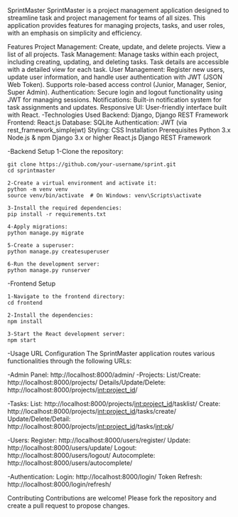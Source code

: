 SprintMaster
SprintMaster is a project management application designed to streamline task and project management for teams of all sizes. This application provides features for managing projects, tasks, and user roles, with an emphasis on simplicity and efficiency.

Features
Project Management: Create, update, and delete projects. View a list of all projects.
Task Management: Manage tasks within each project, including creating, updating, and deleting tasks. Task details are accessible with a detailed view for each task.
User Management: Register new users, update user information, and handle user authentication with JWT (JSON Web Token). Supports role-based access control (Junior, Manager, Senior, Super Admin).
Authentication: Secure login and logout functionality using JWT for managing sessions.
Notifications: Built-in notification system for task assignments and updates.
Responsive UI: User-friendly interface built with React.
-Technologies Used
    Backend: Django, Django REST Framework
    Frontend: React.js
    Database: SQLite
    Authentication: JWT (via rest_framework_simplejwt)
    Styling: CSS
    Installation
    Prerequisites
    Python 3.x
    Node.js & npm
    Django 3.x or higher
    React.js
    Django REST Framework

-Backend Setup
    1-Clone the repository:

    git clone https://github.com/your-username/sprint.git
    cd sprintmaster

    2-Create a virtual environment and activate it:
    python -m venv venv
    source venv/bin/activate  # On Windows: venv\Scripts\activate

    3-Install the required dependencies:
    pip install -r requirements.txt

    4-Apply migrations:
    python manage.py migrate

    5-Create a superuser:
    python manage.py createsuperuser

    6-Run the development server:
    python manage.py runserver


-Frontend Setup

    1-Navigate to the frontend directory:
    cd frontend

    2-Install the dependencies:
    npm install

    3-Start the React development server:
    npm start

-Usage
URL Configuration
The SprintMaster application routes various functionalities through the following URLs:

-Admin Panel: http://localhost:8000/admin/
-Projects:
        List/Create: http://localhost:8000/projects/
        Details/Update/Delete: http://localhost:8000/projects/<int:project_id>/

-Tasks:
       List: http://localhost:8000/projects/<int:project_id>/tasklist/
       Create: http://localhost:8000/projects/<int:project_id>/tasks/create/
       Update/Delete/Detail: http://localhost:8000/projects/<int:project_id>/tasks/<int:pk>/

-Users:
       Register: http://localhost:8000/users/register/
       Update: http://localhost:8000/users/update/
       Logout: http://localhost:8000/users/logout/
       Autocomplete: http://localhost:8000/users/autocomplete/

-Authentication:
       Login: http://localhost:8000/login/
       Token Refresh: http://localhost:8000/login/refresh/

Contributing
Contributions are welcome! Please fork the repository and create a pull request to propose changes.

